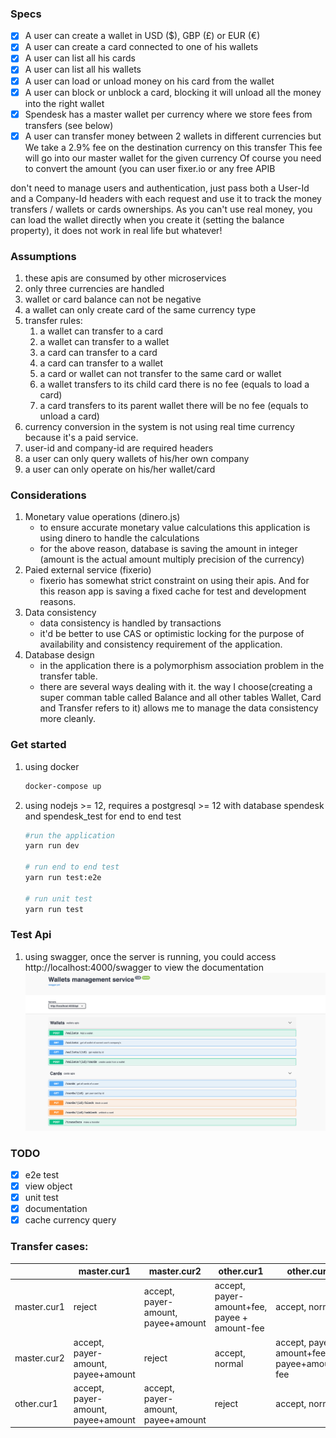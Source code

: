 ### Specs

- [x] A user can create a wallet in USD (\$), GBP (£) or EUR (€)
- [x] A user can create a card connected to one of his wallets
- [x] A user can list all his cards
- [x] A user can list all his wallets
- [x] A user can load or unload money on his card from the wallet
- [x] A user can block or unblock a card, blocking it will unload all the money into the right wallet
- [x] Spendesk has a master wallet per currency where we store fees from transfers (see below)
- [x] A user can transfer money between 2 wallets in different currencies but
      We take a 2.9% fee on the destination currency on this transfer
      This fee will go into our master wallet for the given currency
      Of course you need to convert the amount (you can user fixer.io or
      any free APIB

don't need to manage users and authentication, just pass both a User-Id and a Company-Id headers with each request and use it to track the money transfers / wallets or cards ownerships. As you can't use real money, you can load the wallet directly when you create it (setting the balance property), it does not work in real life but whatever!

### Assumptions

1. these apis are consumed by other microservices
2. only three currencies are handled
3. wallet or card balance can not be negative
4. a wallet can only create card of the same currency type
5. transfer rules:
   1. a wallet can transfer to a card
   2. a wallet can transfer to a wallet
   3. a card can transfer to a card
   4. a card can transfer to a wallet
   5. a card or wallet can not transfer to the same card or wallet
   6. a wallet transfers to its child card there is no fee (equals to load a card)
   7. a card transfers to its parent wallet there will be no fee (equals to unload a card)
6. currency conversion in the system is not using real time currency because it's a paid service.
7. user-id and company-id are required headers
8. a user can only query wallets of his/her own company
9. a user can only operate on his/her wallet/card

### Considerations

1. Monetary value operations (dinero.js)
   - to ensure accurate monetary value calculations this application is using dinero to handle the calculations
   - for the above reason, database is saving the amount in integer (amount is the actual amount multiply precision of the currency)
2. Paied external service (fixerio)
   - fixerio has somewhat strict constraint on using their apis. And for this reason app is saving a fixed cache for test and development reasons.
3. Data consistency
   - data consistency is handled by transactions
   - it'd be better to use CAS or optimistic locking for the purpose of availability and consistency requirement of the application.
4. Database design
   - in the application there is a polymorphism association problem in the transfer table.
   - there are several ways dealing with it. the way I choose(creating a super comman table called Balance and all other tables Wallet, Card and Transfer refers to it) allows me to manage the data consistency more cleanly.

### Get started

1. using docker

   ```bash
   docker-compose up
   ```

2. using nodejs >= 12, requires a postgresql >= 12 with database spendesk and spendesk_test for end to end test

   ```bash
   #run the application
   yarn run dev

   # run end to end test
   yarn run test:e2e

   # run unit test
   yarn run test
   ```

### Test Api

1. using swagger, once the server is running, you could access http://localhost:4000/swagger to view the documentation
   ![Swagger screen shot](/public/swagger.png)

### TODO

- [x] e2e test
- [x] view object
- [x] unit test
- [x] documentation
- [x] cache currency query

### Transfer cases:

|             | master.cur1                        | master.cur2                        | other.cur1                                   | other.cur2                                 |
| ----------- | ---------------------------------- | ---------------------------------- | -------------------------------------------- | ------------------------------------------ |
| master.cur1 | reject                             | accept, payer-amount, payee+amount | accept, payer-amount+fee, payee + amount-fee | accept, normal                             |
| master.cur2 | accept, payer-amount, payee+amount | reject                             | accept, normal                               | accept, payer-amount+fee, payee+amount-fee |
| other.cur1  | accept, payer-amount, payee+amount | accept, payer-amount, payee+amount | reject                                       | accept, normal                             |
